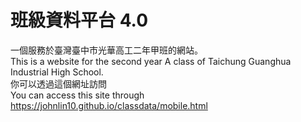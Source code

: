# 班級資料平台 4.0
一個服務於臺灣臺中市光華高工二年甲班的網站。<br>
This is a website for the second year A class of Taichung Guanghua Industrial High School.<br>
你可以透過這個網址訪問<br>
You can access this site through<br>
<a href="https://johnlin10.github.io/classdata/mobile.html" target="_blank">https://johnlin10.github.io/classdata/mobile.html</a>